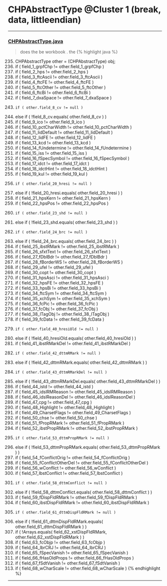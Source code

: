 # CHPAbstractType @Cluster 1 (break, data, littleendian)

***

### [CHPAbstractType.java](https://searchcode.com/codesearch/view/97384327/)
> does the be workbook . the 
{% highlight java %}
235. CHPAbstractType other = (CHPAbstractType) obj;
236. if ( field_1_grpfChp != other.field_1_grpfChp )
238. if ( field_2_hps != other.field_2_hps )
240. if ( field_3_ftcAscii != other.field_3_ftcAscii )
242. if ( field_4_ftcFE != other.field_4_ftcFE )
244. if ( field_5_ftcOther != other.field_5_ftcOther )
246. if ( field_6_ftcBi != other.field_6_ftcBi )
248. if ( field_7_dxaSpace != other.field_7_dxaSpace )
252.     if ( other.field_8_cv != null )
255. else if ( !field_8_cv.equals( other.field_8_cv ) )
257. if ( field_9_ico != other.field_9_ico )
259. if ( field_10_pctCharWidth != other.field_10_pctCharWidth )
261. if ( field_11_lidDefault != other.field_11_lidDefault )
263. if ( field_12_lidFE != other.field_12_lidFE )
265. if ( field_13_kcd != other.field_13_kcd )
267. if ( field_14_fUndetermine != other.field_14_fUndetermine )
269. if ( field_15_iss != other.field_15_iss )
271. if ( field_16_fSpecSymbol != other.field_16_fSpecSymbol )
273. if ( field_17_idct != other.field_17_idct )
275. if ( field_18_idctHint != other.field_18_idctHint )
277. if ( field_19_kul != other.field_19_kul )
281.     if ( other.field_20_hresi != null )
284. else if ( !field_20_hresi.equals( other.field_20_hresi ) )
286. if ( field_21_hpsKern != other.field_21_hpsKern )
288. if ( field_22_hpsPos != other.field_22_hpsPos )
292.     if ( other.field_23_shd != null )
295. else if ( !field_23_shd.equals( other.field_23_shd ) )
299.     if ( other.field_24_brc != null )
302. else if ( !field_24_brc.equals( other.field_24_brc ) )
304. if ( field_25_ibstRMark != other.field_25_ibstRMark )
306. if ( field_26_sfxtText != other.field_26_sfxtText )
308. if ( field_27_fDblBdr != other.field_27_fDblBdr )
310. if ( field_28_fBorderWS != other.field_28_fBorderWS )
312. if ( field_29_ufel != other.field_29_ufel )
314. if ( field_30_copt != other.field_30_copt )
316. if ( field_31_hpsAsci != other.field_31_hpsAsci )
318. if ( field_32_hpsFE != other.field_32_hpsFE )
320. if ( field_33_hpsBi != other.field_33_hpsBi )
322. if ( field_34_ftcSym != other.field_34_ftcSym )
324. if ( field_35_xchSym != other.field_35_xchSym )
326. if ( field_36_fcPic != other.field_36_fcPic )
328. if ( field_37_fcObj != other.field_37_fcObj )
330. if ( field_38_lTagObj != other.field_38_lTagObj )
332. if ( field_39_fcData != other.field_39_fcData )
336.     if ( other.field_40_hresiOld != null )
339. else if ( !field_40_hresiOld.equals( other.field_40_hresiOld ) )
341. if ( field_41_ibstRMarkDel != other.field_41_ibstRMarkDel )
345.     if ( other.field_42_dttmRMark != null )
348. else if ( !field_42_dttmRMark.equals( other.field_42_dttmRMark ) )
352.     if ( other.field_43_dttmRMarkDel != null )
355. else if ( !field_43_dttmRMarkDel.equals( other.field_43_dttmRMarkDel ) )
357. if ( field_44_istd != other.field_44_istd )
359. if ( field_45_idslRMReason != other.field_45_idslRMReason )
361. if ( field_46_idslReasonDel != other.field_46_idslReasonDel )
363. if ( field_47_cpg != other.field_47_cpg )
365. if ( field_48_Highlight != other.field_48_Highlight )
367. if ( field_49_CharsetFlags != other.field_49_CharsetFlags )
369. if ( field_50_chse != other.field_50_chse )
371. if ( field_51_fPropRMark != other.field_51_fPropRMark )
373. if ( field_52_ibstPropRMark != other.field_52_ibstPropRMark )
377.     if ( other.field_53_dttmPropRMark != null )
380. else if ( !field_53_dttmPropRMark.equals( other.field_53_dttmPropRMark ) )
382. if ( field_54_fConflictOrig != other.field_54_fConflictOrig )
384. if ( field_55_fConflictOtherDel != other.field_55_fConflictOtherDel )
386. if ( field_56_wConflict != other.field_56_wConflict )
388. if ( field_57_IbstConflict != other.field_57_IbstConflict )
392.     if ( other.field_58_dttmConflict != null )
395. else if ( !field_58_dttmConflict.equals( other.field_58_dttmConflict ) )
397. if ( field_59_fDispFldRMark != other.field_59_fDispFldRMark )
399. if ( field_60_ibstDispFldRMark != other.field_60_ibstDispFldRMark )
403.     if ( other.field_61_dttmDispFldRMark != null )
406. else if ( !field_61_dttmDispFldRMark.equals( other.field_61_dttmDispFldRMark ) )
408. if ( !Arrays.equals( field_62_xstDispFldRMark, other.field_62_xstDispFldRMark ) )
410. if ( field_63_fcObjp != other.field_63_fcObjp )
412. if ( field_64_lbrCRJ != other.field_64_lbrCRJ )
414. if ( field_65_fSpecVanish != other.field_65_fSpecVanish )
416. if ( field_66_fHasOldProps != other.field_66_fHasOldProps )
418. if ( field_67_fSdtVanish != other.field_67_fSdtVanish )
420. if ( field_68_wCharScale != other.field_68_wCharScale )
{% endhighlight %}

***

